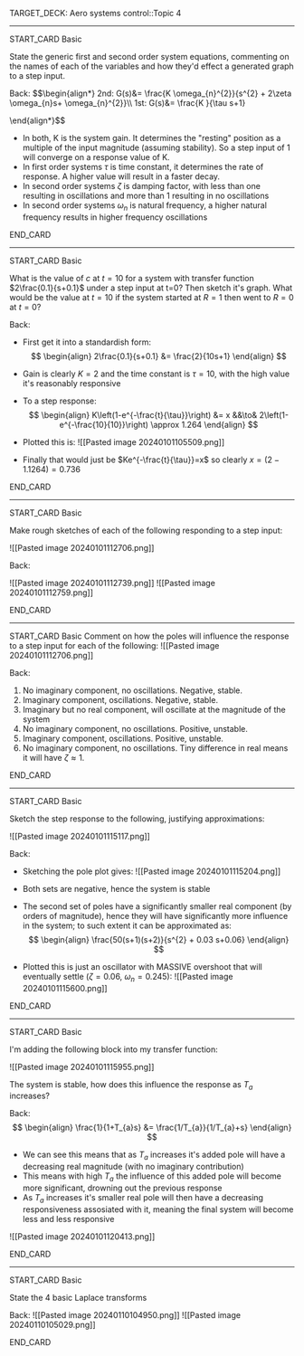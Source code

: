 TARGET_DECK: Aero systems control::Topic 4

---

START_CARD
Basic


State the generic first and second order system equations, commenting on the names of each of the variables and how they'd effect a generated graph to a step input.

Back: 
$$\begin{align*}
2nd: G(s)&= \frac{K \omega_{n}^{2}}{s^{2} + 2\zeta \omega_{n}s+ \omega_{n}^{2}}\\\\
1st: G(s)&= \frac{K }{\tau s+1}

\end{align*}$$
- In both, K is the system gain. It determines the "resting" position as a multiple of the input magnitude (assuming stability). So a step input of 1 will converge on a response value of K.
- In first order systems $\tau$ is time constant, it determines the rate of response. A higher value will result in a faster decay.
- In second order systems $\zeta$ is damping factor, with less than one resulting in oscillations and more than 1 resulting in no oscillations
- In second order systems $\omega_{n}$ is natural frequency, a higher natural frequency results in higher frequency oscillations
<!--ID: 1704396522463-->
END_CARD


--------

START_CARD
Basic

What is the value of $c$ at $t=10$ for a system with transfer function $2\frac{0.1}{s+0.1}$ under a step input at t=0? Then sketch it's graph. What would be the value at $t=10$ if the system started at $R=1$ then went to $R=0$ at $t=0$?

Back: 
- First get it into a standardish form:
$$ \begin{align}
2\frac{0.1}{s+0.1} &= \frac{2}{10s+1}
\end{align} $$
- Gain is clearly $K=2$ and the time constant is $\tau=10$, with the high value it's reasonably responsive
- To a step response:
$$ \begin{align}
K\left(1-e^{-\frac{t}{\tau}}\right) &= x &&\to& 2\left(1-e^{-\frac{10}{10}}\right) \approx 1.264 
\end{align} $$

- Plotted this is:
![[Pasted image 20240101105509.png]]

- Finally that would just be $Ke^{-\frac{t}{\tau}}=x$ so clearly $x=(2-1.1264)=0.736$
<!--ID: 1704396522473-->
END_CARD


--------

START_CARD
Basic

Make rough sketches of each of the following responding to a step input:

![[Pasted image 20240101112706.png]]

Back: 

![[Pasted image 20240101112739.png]]
![[Pasted image 20240101112759.png]]
<!--ID: 1704396522480-->
END_CARD


--------

START_CARD
Basic
Comment on how the poles will influence the response to a step input for each of the following:
![[Pasted image 20240101112706.png]]

Back: 
1) No imaginary component, no oscillations. Negative, stable.
2) Imaginary component, oscillations. Negative, stable.
3) Imaginary but no real component, will oscillate at the magnitude of the system
4) No imaginary component, no oscillations. Positive, unstable.
5) Imaginary component, oscillations. Positive, unstable.
6) No imaginary component, no oscillations. Tiny difference in real means it will have $\zeta\approx1$.
<!--ID: 1704396522486-->
END_CARD


--------

START_CARD
Basic

Sketch the step response to the following, justifying approximations:

![[Pasted image 20240101115117.png]]

Back: 
- Sketching the pole plot gives:
![[Pasted image 20240101115204.png]]

- Both sets are negative, hence the system is stable
- The second set of poles have a significantly smaller real component (by orders of magnitude), hence they will have significantly more influence in the system; to such extent it can be approximated as:
$$ \begin{align}
\frac{50(s+1)(s+2)}{s^{2} + 0.03 s+0.06}  
\end{align} $$
- Plotted this is just an oscillator with MASSIVE overshoot that will eventually settle ($\zeta=0.06$, $\omega_{n}=0.245$):
![[Pasted image 20240101115600.png]]
<!--ID: 1704396522492-->
END_CARD


--------

START_CARD
Basic

I'm adding the following block into my transfer function:

![[Pasted image 20240101115955.png]]

The system is stable, how does this influence the response as $T_{a}$ increases?

Back: 
$$ \begin{align}
\frac{1}{1+T_{a}s} &= \frac{1/T_{a}}{1/T_{a}+s}
\end{align} $$
- We can see this means that as $T_{a}$ increases it's added pole will have a decreasing real magnitude (with no imaginary contribution)
- This means with high $T_{a}$ the influence of this added pole will become more significant, drowning out the previous response
- As $T_{a}$ increases it's smaller real pole will then have a decreasing responsiveness assosiated with it, meaning the final system will become less and less responsive

![[Pasted image 20240101120413.png]]
<!--ID: 1704396522497-->
END_CARD



--------

START_CARD
Basic

State the 4 basic Laplace transforms

Back: 
![[Pasted image 20240110104950.png]]
![[Pasted image 20240110105029.png]]
<!--ID: 1704973040198-->
END_CARD






